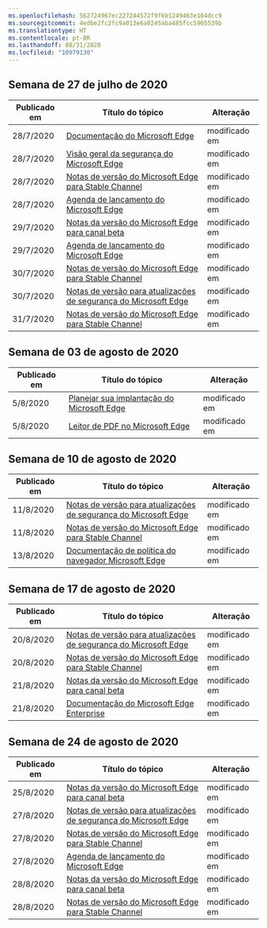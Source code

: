```yaml
---
ms.openlocfilehash: 562724967ec227244572f9f6b1249463e104dcc9
ms.sourcegitcommit: 4edbe2fc2fc9a013e6a0245aba485fcc5905539b
ms.translationtype: HT
ms.contentlocale: pt-BR
ms.lasthandoff: 08/31/2020
ms.locfileid: "10979130"
---
```

<!-- This file is generated automatically each week. Changes made to this file will be overwritten.-->




## Semana de 27 de julho de 2020


| Publicado em |Título do tópico | Alteração |
|------|------------|--------|
| 28/7/2020 | [Documentação do Microsoft Edge](/DeployEdge/index) | modificado em |
| 28/7/2020 | [Visão geral da segurança do Microsoft Edge](/DeployEdge/security-overview) | modificado em |
| 28/7/2020 | [Notas de versão do Microsoft Edge para Stable Channel](/DeployEdge/microsoft-edge-relnote-stable-channel) | modificado em |
| 28/7/2020 | [Agenda de lançamento do Microsoft Edge](/DeployEdge/microsoft-edge-release-schedule) | modificado em |
| 29/7/2020 | [Notas da versão do Microsoft Edge para canal beta](/DeployEdge/microsoft-edge-relnote-beta-channel) | modificado em |
| 29/7/2020 | [Agenda de lançamento do Microsoft Edge](/DeployEdge/microsoft-edge-release-schedule) | modificado em |
| 30/7/2020 | [Notas de versão do Microsoft Edge para Stable Channel](/DeployEdge/microsoft-edge-relnote-stable-channel) | modificado em |
| 30/7/2020 | [Notas de versão para atualizações de segurança do Microsoft Edge](/DeployEdge/microsoft-edge-relnotes-security) | modificado em |
| 31/7/2020 | [Notas de versão do Microsoft Edge para Stable Channel](/DeployEdge/microsoft-edge-relnote-stable-channel) | modificado em |


## Semana de 03 de agosto de 2020


| Publicado em |Título do tópico | Alteração |
|------|------------|--------|
| 5/8/2020 | [Planejar sua implantação do Microsoft Edge](/DeployEdge/deploy-edge-plan-deployment) | modificado em |
| 5/8/2020 | [Leitor de PDF no Microsoft Edge](/DeployEdge/microsoft-edge-pdf) | modificado em |


## Semana de 10 de agosto de 2020


| Publicado em |Título do tópico | Alteração |
|------|------------|--------|
| 11/8/2020 | [Notas de versão para atualizações de segurança do Microsoft Edge](/DeployEdge/microsoft-edge-relnotes-security) | modificado em |
| 11/8/2020 | [Notas de versão do Microsoft Edge para Stable Channel](/DeployEdge/microsoft-edge-relnote-stable-channel) | modificado em |
| 13/8/2020 | [Documentação de política do navegador Microsoft Edge](/DeployEdge/microsoft-edge-policies) | modificado em |


## Semana de 17 de agosto de 2020


| Publicado em |Título do tópico | Alteração |
|------|------------|--------|
| 20/8/2020 | [Notas de versão para atualizações de segurança do Microsoft Edge](/DeployEdge/microsoft-edge-relnotes-security) | modificado em |
| 20/8/2020 | [Notas de versão do Microsoft Edge para Stable Channel](/DeployEdge/microsoft-edge-relnote-stable-channel) | modificado em |
| 21/8/2020 | [Notas da versão do Microsoft Edge para canal beta](/DeployEdge/microsoft-edge-relnote-beta-channel) | modificado em |
| 21/8/2020 | [Documentação do Microsoft Edge Enterprise](/DeployEdge/index) | modificado em |


## Semana de 24 de agosto de 2020


| Publicado em |Título do tópico | Alteração |
|------|------------|--------|
| 25/8/2020 | [Notas da versão do Microsoft Edge para canal beta](/DeployEdge/microsoft-edge-relnote-beta-channel) | modificado em |
| 27/8/2020 | [Notas de versão para atualizações de segurança do Microsoft Edge](/DeployEdge/microsoft-edge-relnotes-security) | modificado em |
| 27/8/2020 | [Notas de versão do Microsoft Edge para Stable Channel](/DeployEdge/microsoft-edge-relnote-stable-channel) | modificado em |
| 27/8/2020 | [Agenda de lançamento do Microsoft Edge](/DeployEdge/microsoft-edge-release-schedule) | modificado em |
| 28/8/2020 | [Notas da versão do Microsoft Edge para canal beta](/DeployEdge/microsoft-edge-relnote-beta-channel) | modificado em |
| 28/8/2020 | [Notas de versão do Microsoft Edge para Stable Channel](/DeployEdge/microsoft-edge-relnote-stable-channel) | modificado em |
